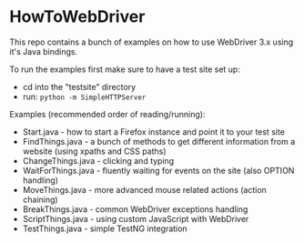 # HowToWebDriver
This repo contains a bunch of examples on how to use WebDriver 3.x using it's Java bindings.

To run the examples first make sure to have a test site set up:
- cd into the "testsite" directory
- run: ```python -m SimpleHTTPServer```

Examples (recommended order of reading/running):
- Start.java - how to start a Firefox instance and point it to your test site
- FindThings.java - a bunch of methods to get different information from a website (using xpaths and CSS paths)
- ChangeThings.java - clicking and typing
- WaitForThings.java - fluently waiting for events on the site (also OPTION handling)
- MoveThings.java - more advanced mouse related actions (action chaining)
- BreakThings.java - common WebDriver exceptions handling
- ScriptThings.java - using custom JavaScript with WebDriver
- TestThings.java - simple TestNG integration
